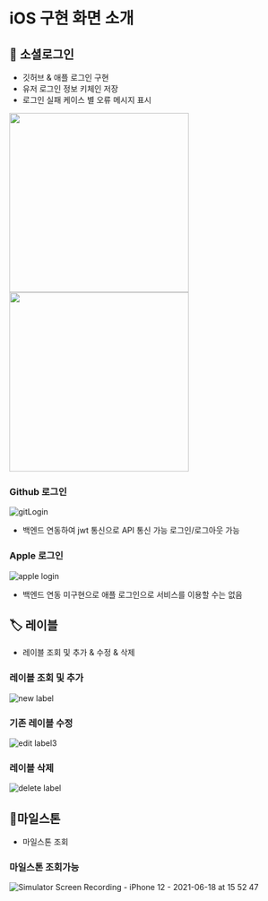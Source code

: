
# iOS 구현 화면 소개

## 🔐 소셜로그인
- 깃허브 & 애플 로그인 구현
- 유저 로그인 정보 키체인 저장
- 로그인 실패 케이스 별 오류 메시지 표시


<img src=https://user-images.githubusercontent.com/72188416/122525396-26b29480-d054-11eb-8229-3142ba72780a.png width=320 align = left>
<img src=https://user-images.githubusercontent.com/52390975/122526241-0afbbe00-d055-11eb-9bd0-512f359a8c16.png width=320 align = center>




### Github 로그인
![gitLogin](https://user-images.githubusercontent.com/52390975/122518751-91f86880-d04c-11eb-917a-54d984abd848.gif)
- 백엔드 연동하여 jwt 통신으로 API 통신 가능 로그인/로그아웃 가능
### Apple 로그인
![apple login](https://user-images.githubusercontent.com/72188416/122516705-0e3d7c80-d04a-11eb-811e-77a3c14c8353.gif)
- 백엔드 연동 미구현으로 애플 로그인으로 서비스를 이용할 수는 없음

## 🏷 레이블
- 레이블 조회 및 추가 & 수정 & 삭제

### 레이블 조회 및 추가

![new label ](https://user-images.githubusercontent.com/72188416/122516925-55c40880-d04a-11eb-9c3f-d348b221e320.gif)

### 기존 레이블 수정
![edit label3](https://user-images.githubusercontent.com/72188416/122518322-04b51400-d04c-11eb-8144-3a2cef69c563.gif)

### 레이블 삭제
![delete label](https://user-images.githubusercontent.com/72188416/122516942-5a88bc80-d04a-11eb-951b-9cbfed5ab552.gif)

## 🗿마일스톤
- 마일스톤 조회

### 마일스톤 조회가능
![Simulator Screen Recording - iPhone 12 - 2021-06-18 at 15 52 47](https://user-images.githubusercontent.com/52390975/122519298-45615d00-d04d-11eb-8677-4fdef11ebd35.gif)
